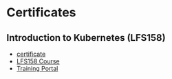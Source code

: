 # Certificates

## Introduction to Kubernetes (LFS158)

* [certificate](pdf/Introduction-to-Kubernetes-LFS158-tony-gilkerson-certificate.pdf)
* [LFS158 Course](https://training.linuxfoundation.org/training/introduction-to-kubernetes/)
* [Training Portal](https://trainingportal.linuxfoundation.org/learn/dashboard)
